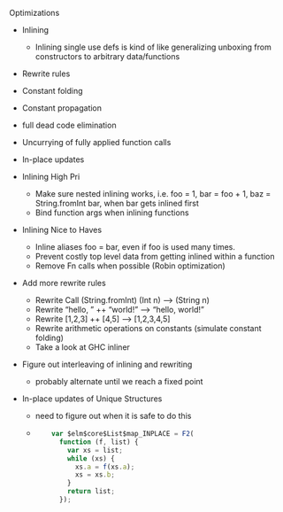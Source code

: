 Optimizations
  - Inlining
    - Inlining single use defs is kind of like generalizing unboxing from constructors to arbitrary data/functions
  - Rewrite rules
  - Constant folding
  - Constant propagation
  - full dead code elimination
  - Uncurrying of fully applied function calls
  - In-place updates

- Inlining High Pri
  - Make sure nested inlining works, i.e. foo = 1, bar = foo + 1, baz = String.fromInt bar, when bar gets inlined first
  - Bind function args when inlining functions

- Inlining Nice to Haves
  - Inline aliases foo = bar, even if foo is used many times.
  - Prevent costly top level data from getting inlined within a function
  - Remove Fn calls when possible (Robin optimization)

- Add more rewrite rules
  - Rewrite Call (String.fromInt) (Int n) —> (String n)
  - Rewrite “hello, ” ++ “world!” —> “hello, world!”
  - Rewrite [1,2,3] ++ [4,5] —> [1,2,3,4,5]
  - Rewrite arithmetic operations on constants (simulate constant folding)
  - Take a look at GHC inliner

- Figure out interleaving of inlining and rewriting
  - probably alternate until we reach a fixed point

- In-place updates of Unique Structures
  - need to figure out when it is safe to do this
  - ```js
        var $elm$core$List$map_INPLACE = F2(
          function (f, list) {
            var xs = list;
            while (xs) {
              xs.a = f(xs.a);
              xs = xs.b;
            }
            return list;
          });
      ```
